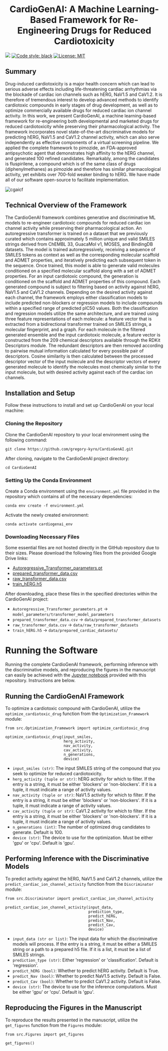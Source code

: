<h1 align="center">CardioGenAI: A Machine Learning-Based Framework for Re-Engineering Drugs for Reduced Cardiotoxicity</h1>

[![](https://img.shields.io/badge/python-3.11+-blue.svg)](https://www.python.org/downloads/)
[![Code style: black](https://img.shields.io/badge/code%20style-black-000000.svg)](https://github.com/psf/black)
[![License: MIT](https://img.shields.io/badge/License-MIT-yellow.svg)](https://github.com/gregory-kyro/CardioGenAI/blob/main/LICENSE)

## Summary
Drug-induced cardiotoxicity is a major health concern which can lead to serious adverse effects including life-threatening cardiac arrhythmias via the blockade of cardiac ion channels such as hERG, NaV1.5 and CaV1.2. It is therefore of tremendous interest to develop advanced methods to identify cardiotoxic compounds in early stages of drug development, as well as to optimize commercially available drugs for reduced cardiac ion channel activity. In this work, we present CardioGenAI, a machine learning-based framework for re-engineering both developmental and marketed drugs for reduced cardiotoxicity while preserving their pharmacological activity. The framework incorporates novel state-of-the-art discriminative models for predicting hERG, NaV1.5 and CaV1.2 channel activity, which can also serve independently as effective components of a virtual screening pipeline. We applied the complete framework to pimozide, an FDA-approved antipsychotic agent that demonstrates high affinity to the hERG channel, and generated 100 refined candidates. Remarkably, among the candidates is fluspirilene, a compound which is of the same class of drugs (diphenylmethanes) as pimozide and therefore has similar pharmacological activity, yet exhibits over 700-fold weaker binding to hERG. We have made all of our software open-source to facilitate implementation.

![cgaicf](https://github.com/gregory-kyro/CardioGenAI/assets/98780179/960a9e40-1c98-45c8-a770-19bb2366f647)

## Technical Overview of the Framework
The CardioGenAI framework combines generative and discriminative ML models to re-engineer cardiotoxic compounds for reduced cardiac ion channel activity while preserving their pharmacological action. An autoregressive transformer is trained on a dataset that we previously curated which contains approximately 5 million unique and valid SMILES strings derived from ChEMBL 33, GuacaMol v1, MOSES, and BindingDB datasets. The model is trained autoregressively, receiving a sequence of SMILES tokens as context as well as the corresponding molecular scaffold and ADMET properties, and iteratively predicting each subsequent token in the sequence. Once trained, this model is able to generate valid molecules conditioned on a specified molecular scaffold along with a set of ADMET properties. For an input cardiotoxic compound, the generation is conditioned on the scaffold and ADMET properties of this compound. Each generated compound is subject to filtering based on activity against hERG, NaV1.5 and CaV1.2 channels. Depending on the desired activity against each channel, the framework employs either classification models to include predicted non-blockers or regression models to include compounds within a specified range of predicted pIC50 values. Both the classification and regression models utilize the same architecture, and are trained using three feature representations of each molecule: a feature vector that is extracted from a bidirectional transformer trained on SMILES strings, a molecular fingerprint, and a graph. For each molecule in the filtered generated ensemble and the input cardiotoxic molecule, a feature vector is constructed from the 209 chemical descriptors available through the RDKit Descriptors module. The redundant descriptors are then removed according to pairwise mutual information calculated for every possible pair of descriptors. Cosine similarity is then calculated between the processed descriptor vector of the input molecule and the descriptor vectors of every generated molecule to identify the molecules most chemically similar to the input molecule, but with desired activity against each of the cardiac ion channels.

## Installation and Setup
Follow these instructions to install and set up CardioGenAI on your local machine:

### Cloning the Repository
Clone the CardioGenAI repository to your local environment using the following command:

```
git clone https://github.com/gregory-kyro/CardioGenAI.git
```

After cloning, navigate to the CardioGenAI project directory:

```
cd CardioGenAI
```

### Setting Up the Conda Environment
Create a Conda environment using the `environment.yml` file provided in the repository which contains all of the necessary dependencies:

```
conda env create -f environment.yml
```

Activate the newly created environment:

```
conda activate cardiogenai_env
```

### Downloading Necessary Files
Some essential files are not hosted directly in the GitHub repository due to their sizes. Please download the following files from the provided Google Drive links:

- [Autoregressive_Transformer_parameters.pt](https://drive.google.com/file/d/1oj2OkjRNX3rYN9xv0GKkANjWKf1ebLLN/view?usp=sharing)
- [prepared_transformer_data.csv](https://drive.google.com/file/d/1l2Osk7zFj4rTyrjAi7EJ1GMrsYMbcRHI/view?usp=drive_link)
- [raw_transformer_data.csv](https://drive.google.com/file/d/1pVOFnNT2sfLRaLoHnF-qDCs6G_worX0e/view?usp=drive_link)
- [train_hERG.h5](https://drive.google.com/file/d/1xfNwpVIhqWyFW_3z3sUyuy-45i248J-0/view?usp=drive_link)

After downloading, place these files in the specified directories within the CardioGenAI project:

- `Autoregressive_Transformer_parameters.pt` → `model_parameters/transformer_model_parameters`
- `prepared_transformer_data.csv` → `data/prepared_transformer_datasets`
- `raw_transformer_data.csv` → `data/raw_transformer_datasets`
- `train_hERG.h5` → `data/prepared_cardiac_datasets/`

# Running the Software
Running the complete CardioGenAI framework, performing inference with the discriminative models, and reproducing the figures in the manuscript can easily be achieved with the [Jupyter notebook](https://github.com/gregory-kyro/CardioGenAI/blob/main/_run.ipynb) provided with this repository. Instructions are below.

## Running the CardioGenAI Framework
To optimize a cardiotoxic compound with CardioGenAI, utilize the `optimize_cardiotoxic_drug` function from the `Optimization_Framework` module:

```
from src.Optimization_Framework import optimize_cardiotoxic_drug

optimize_cardiotoxic_drug(input_smiles,
                          herg_activity,
                          nav_activity,
                          cav_activity,
                          n_generations,
                          device)
```

- `input_smiles (str)`: The input SMILES string of the compound that you seek to optimize for reduced cardiotoxicity.
- `herg_activity (tuple or str)`: hERG activity for which to filter. If the entry is a string, it must be either 'blockers' or 'non-blockers'. If it is a tuple, it must indicate a range of activity values.
- `nav_activity (tuple or str)`: NaV1.5 activity for which to filter. If the entry is a string, it must be either 'blockers' or 'non-blockers'. If it is a tuple, it must indicate a range of activity values.
- `cav_activity (tuple or str)`: CaV1.2 activity for which to filter. If the entry is a string, it must be either 'blockers' or 'non-blockers'. If it is a tuple, it must indicate a range of activity values.
- `n_generations (int)`: The number of optimized drug candidates to generate. Default is 100.
- `device (str)`: The device to use for the optimization. Must be either 'gpu' or 'cpu'. Default is 'gpu'.


## Performing Inference with the Discriminative Models

To predict activity against the hERG, NaV1.5 and CaV1.2 channels, utilize the `predict_cardiac_ion_channel_activity` function from the `Discriminator` module:

```
from src.Discriminator import predict_cardiac_ion_channel_activity

predict_cardiac_ion_channel_activity(input_data,
                                     prediction_type,
                                     predict_hERG,
                                     predict_Nav,
                                     predict_Cav,
                                     device)
```

- `input_data (str or list)`: The input data for which the discriminative models will process. If the entry is a string, it must be either a SMILES string or a path to a prepared h5 file. If it is a list, it must be a list of SMILES strings.
- `prediction_type (str)`: Either 'regression' or 'classification'. Default is 'regression'.
- `predict_hERG (bool)`: Whether to predict hERG activity. Default is True.
- `predict_Nav (bool)`: Whether to predict NaV1.5 activity. Default is False.
- `predict_Cav (bool)`: Whether to predict CaV1.2 activity. Default is False.
- `device (str)`: The device to use for the inference computations. Must be either 'gpu' or 'cpu'. Default is 'gpu'.


## Reproducing the Figures in the Manuscript

To reproduce the results presented in the manuscript, utilize the `get_figures` function from the `Figures` module:

```
from src.Figures import get_figures

get_figures()
```
